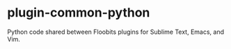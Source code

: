 plugin-common-python
====================

Python code shared between Floobits plugins for Sublime Text, Emacs, and Vim.
